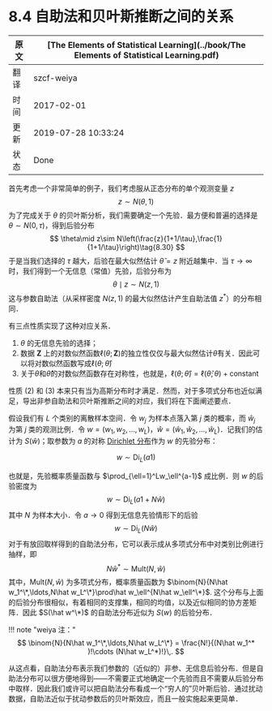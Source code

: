 # 8.4 自助法和贝叶斯推断之间的关系

| 原文   | [The Elements of Statistical Learning](../book/The Elements of Statistical Learning.pdf) |
| ---- | ---------------------------------------- |
| 翻译   | szcf-weiya                               |
| 时间   | 2017-02-01                               |
| 更新 | 2019-07-28 10:33:24|
| 状态 | Done|

首先考虑一个非常简单的例子，我们考虑服从正态分布的单个观测变量 $z$
$$
z\sim N(\theta,1)\tag{8.29}
$$
为了完成关于 $\theta$ 的贝叶斯分析，我们需要确定一个先验．最方便和普遍的选择是 $\theta\sim N(0, \tau)$，得到后验分布
$$
\theta\mid z\sim N\left(\frac{z}{1+1/\tau},\frac{1}{1+1/\tau}\right)\tag{8.30}
$$
于是当我们选择的 $\tau$ 越大，后验在最大似然估计 $\hat\theta=z$ 附近越集中．当 $\tau\rightarrow\infty$ 时，我们得到一个无信息（常值）先验，后验分布为
$$
\theta\mid z\sim N(z,1)\tag{8.31}
$$
这与参数自助法（从采样密度 $N(z,1)$ 的最大似然估计产生自助法值 $z^*$）的分布相同．

有三点性质实现了这种对应关系．

1. $\theta$ 的无信息先验的选择；
2. 数据 $\mathbf Z$ 上的对数似然函数$\ell(\theta;\mathbf Z)$的独立性仅仅与最大似然估计$\hat\theta$有关．因此可以将对数似然函数写成$\ell(\theta;\hat\theta)$
3. 关于$\theta$和$\hat\theta$的对数似然函数存在对称性，也就是，$\ell(\theta;\hat\theta)=\ell(\hat\theta;\theta)+\text{constant}$

性质 (2) 和 (3) 本来只有当为高斯分布时才满足．然而，对于多项式分布也近似满足，导出非参自助法和贝叶斯推断之间的对应，我们将在下面阐述要点．

假设我们有 $L$ 个类别的离散样本空间．令 $w_j$ 为样本点落入第 $j$ 类的概率，而 $\hat w_j$ 为第 $j$ 类的观测比例．令 $w=(w_1,w_2,\ldots,w_L)$，$\hat w=(\hat w_1,\hat w_2,\ldots, \hat w_L)$．记我们的估计为 $S(\hat w)$；取参数为 $a$ 的对称 [Dirichlet 分布](https://en.wikipedia.org/wiki/Dirichlet_distribution)作为 $w$ 的先验分布：

$$
w\sim \mathrm{Di}_L(a1)\tag{8.32}
$$

也就是，先验概率质量函数与 $\prod_{\ell=1}^Lw_\ell^{a-1}$ 成比例．则 $w$ 的后验密度为
$$
w\sim \mathrm{Di}_L(a1+N\hat w)\tag{8.33}
$$
其中 $N$ 为样本大小．令 $a\rightarrow 0$ 得到无信息先验情形下的后验
$$
w\sim \mathrm{Di}_L(N\hat w)\tag{8.34}
$$
对于有放回取样得到的自助法分布，它可以表示成从多项式分布中对类别比例进行抽样，即
$$
N\hat w^*\sim \mathrm{Mult}(N,\hat w)\tag{8.35}
$$
其中，$\mathrm {Mult}(N,\hat w)$ 为多项式分布，概率质量函数为 $\binom{N}{N\hat w_1^\*,\ldots,N\hat w_L^\*}\prod\hat w_\ell^{N\hat w_\ell^\*}$. 这个分布与上面的后验分布很相似，有着相同的支撑集，相同的均值，以及近似相同的协方差矩阵．因此 $S(\hat w^\*)$ 的自助法分布近似为 $S(w)$ 的后验分布．

!!! note "weiya 注："
    $$
    \binom{N}{N\hat w_1^\*,\ldots,N\hat w_L^\*} = \frac{N!}{(N\hat w_1^* )!\cdots (N\hat w_L^*)!}\,.
    $$

从这点看，自助法分布表示我们参数的（近似的）非参、无信息后验分布．但是自助法分布可以很方便地得到——不需要正式地确定一个先验而且不需要从后验分布中取样．因此我们或许可以把自助法分布看成一个“穷人的”贝叶斯后验．通过扰动数据，自助法近似于扰动参数后的贝叶斯效应，而且一般实施起来更简单．